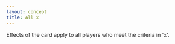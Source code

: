 ```yaml
---
layout: concept
title: All x
---
```


Effects of the card apply to all players who meet the criteria in 'x'.
